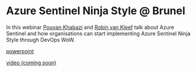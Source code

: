 # Azure Sentinel Ninja Style @ Brunel

In this webinar [Pouyan Khabazi](https://www.linkedin.com/in/pkhabazi/) and [Robin van Kleef](https://www.linkedin.com/in/robin-van-cleef-94884770/) talk about Azure Sentinel and how organisations can start implementing Azure Sentinel Ninja Style through DevOps WoW.

[powerpoint](./Deploying%20and%20Managing%20Azure%20Sentinel%20-%20Ninja%20style.pdf)

[video (coming soon)](#)
